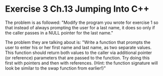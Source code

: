 # Exercise 3 Ch.13 Jumping Into C++
The problem is as followed: "Modify the program you wrote for exercise 1 so that instead of always prompting the user for a last name, it does so only if the caller passes in a NULL pointer for the last name."

The problem they are talking about is: "Write a function that prompts the user to enter his or her first name and last name, as two separate values. This function should return both values to the caller via additional pointer (or reference) parameters that are passed to the function. Try doing this first with pointers and then with references. (Hint: the function signature will look be similar to the swap function from earlier!)"
